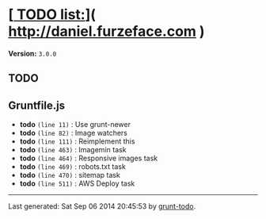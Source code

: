# [[ TODO list:](http://daniel.furzeface.com)]( http://daniel.furzeface.com )

**Version:** `3.0.0`

## TODO

## Gruntfile.js

-  **todo** `(line 11)` : Use grunt-newer
-  **todo** `(line 82)` : Image watchers
-  **todo** `(line 111)` : Reimplement this
-  **todo** `(line 463)` : Imagemin task
-  **todo** `(line 464)` : Responsive images task
-  **todo** `(line 469)` : robots.txt task
-  **todo** `(line 470)` : sitemap task
-  **todo** `(line 511)` : AWS Deploy task


* * *

Last generated: Sat Sep 06 2014 20:45:53 by [grunt-todo](https://github.com/leny/grunt-todo).
